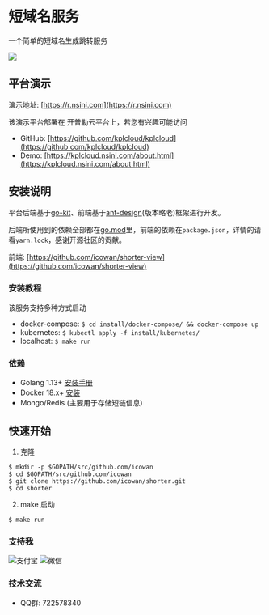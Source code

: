# 短域名服务

一个简单的短域名生成跳转服务

![](http://source.qiniu.cnd.nsini.com/images/2019/11/48/bd/64/20191125-bfefea2da3a147e7616cfc58bd348c0b.jpeg?imageView2/2/w/1280/interlace/0/q/70)

## 平台演示

演示地址: [https://r.nsini.com](https://r.nsini.com)

该演示平台部署在 开普勒云平台上，若您有兴趣可能访问

- GitHub: [https://github.com/kplcloud/kplcloud](https://github.com/kplcloud/kplcloud)
- Demo: [https://kplcloud.nsini.com/about.html](https://kplcloud.nsini.com/about.html)

## 安装说明

平台后端基于[go-kit](https://github.com/go-kit/kit)、前端基于[ant-design](https://github.com/ant-design/ant-design)(版本略老)框架进行开发。

后端所使用到的依赖全部都在[go.mod](go.mod)里，前端的依赖在`package.json`，详情的请看`yarn.lock`，感谢开源社区的贡献。

前端: [https://github.com/icowan/shorter-view](https://github.com/icowan/shorter-view)

### 安装教程

该服务支持多种方式启动

- docker-compose: `$ cd install/docker-compose/ && docker-compose up`
- kubernetes: `$ kubectl apply -f install/kubernetes/`
- localhost: `$ make run`

### 依赖

- Golang 1.13+ [安装手册](https://golang.org/dl/)
- Docker 18.x+ [安装](https://docs.docker.com/install/)
- Mongo/Redis (主要用于存储短链信息)

## 快速开始

1. 克隆

```
$ mkdir -p $GOPATH/src/github.com/icowan
$ cd $GOPATH/src/github.com/icowan
$ git clone https://github.com/icowan/shorter.git
$ cd shorter
```

2. make 启动

```
$ make run
```

### 支持我

![支付宝](https://lattecake.oss-cn-beijing.aliyuncs.com/static%2Fimages%2Freward%2Falipay-RMB-xxx.png)
![微信](https://lattecake.oss-cn-beijing.aliyuncs.com/static%2Fimages%2Freward%2Fweixin-RMB-xxx.JPG)

### 技术交流

- QQ群: 722578340
